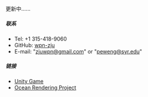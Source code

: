 ﻿

更新中......

##### 联系

- Tel: +1 315-418-9060
- GitHub: [wpn-zju](https://github.com/wpn-zju)
- E-mail: "zjuwpn@gmail.com" or "peweng@syr.edu"

##### 链接

- [Unity Game](https://github.com/wpn-zju/Unity-Project)
- [Ocean Rendering Project](https://github.com/wpn-zju/Ocean-Renderer)